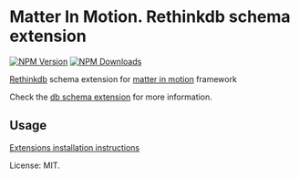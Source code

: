# Matter In Motion. Rethinkdb schema extension

[![NPM Version](https://img.shields.io/npm/v/mm-rethinkdb-schema.svg?style=flat-square)](https://www.npmjs.com/package/mm-rethinkdb-schema)
[![NPM Downloads](https://img.shields.io/npm/dt/mm-rethinkdb-schema.svg?style=flat-square)](https://www.npmjs.com/package/mm-rethinkdb-schema)

[Rethinkdb](https://www.rethinkdb.com) schema extension for [matter in motion](https://github.com/matter-in-motion/mm) framework

Check the [db schema extension](https://github.com/matter-in-motion/mm-db-schema) for more information.

## Usage

[Extensions installation instructions](https://github.com/matter-in-motion/mm/blob/master/docs/extensions.md)

License: MIT.
